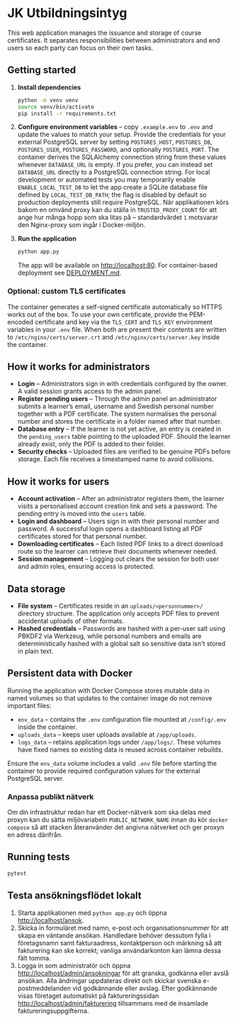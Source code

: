 # JK Utbildningsintyg

This web application manages the issuance and storage of course certificates. It separates responsibilities between administrators and end users so each party can focus on their own tasks.

## Getting started

1. **Install dependencies**
   ```bash
   python -m venv venv
   source venv/bin/activate
   pip install -r requirements.txt
   ```
2. **Configure environment variables** – copy `.example.env` to `.env` and update the values to match your setup. Provide the credentials for your external PostgreSQL server by setting `POSTGRES_HOST`, `POSTGRES_DB`, `POSTGRES_USER`, `POSTGRES_PASSWORD`, and optionally `POSTGRES_PORT`. The container derives the SQLAlchemy connection string from these values whenever `DATABASE_URL` is empty. If you prefer, you can instead set `DATABASE_URL` directly to a PostgreSQL connection string. For local development or automated tests you may temporarily enable `ENABLE_LOCAL_TEST_DB` to let the app create a SQLite database file defined by `LOCAL_TEST_DB_PATH`; the flag is disabled by default so production deployments still require PostgreSQL. När applikationen körs bakom en omvänd proxy kan du ställa in `TRUSTED_PROXY_COUNT` för att ange hur många hopp som ska litas på – standardvärdet `1` motsvarar den Nginx-proxy som ingår i Docker-miljön.

3. **Run the application**
   ```bash
   python app.py
   ```
   The app will be available on <http://localhost:80>. For container-based deployment see [DEPLOYMENT.md](DEPLOYMENT.md).

### Optional: custom TLS certificates

The container generates a self-signed certificate automatically so HTTPS works
out of the box. To use your own certificate, provide the PEM-encoded
certificate and key via the ``TLS_CERT`` and ``TLS_KEY`` environment
variables in your `.env` file. When both are present their contents are written
to `/etc/nginx/certs/server.crt` and `/etc/nginx/certs/server.key` inside the
container.


## How it works for administrators

* **Login** – Administrators sign in with credentials configured by the owner. A valid session grants access to the admin panel.
* **Register pending users** – Through the admin panel an administrator submits a learner’s email, username and Swedish personal number together with a PDF certificate. The system normalises the personal number and stores the certificate in a folder named after that number.
* **Database entry** – If the learner is not yet active, an entry is created in the `pending_users` table pointing to the uploaded PDF. Should the learner already exist, only the PDF is added to their folder.
* **Security checks** – Uploaded files are verified to be genuine PDFs before storage. Each file receives a timestamped name to avoid collisions.

## How it works for users

* **Account activation** – After an administrator registers them, the learner visits a personalised account creation link and sets a password. The pending entry is moved into the `users` table.
* **Login and dashboard** – Users sign in with their personal number and password. A successful login opens a dashboard listing all PDF certificates stored for that personal number.
* **Downloading certificates** – Each listed PDF links to a direct download route so the learner can retrieve their documents whenever needed.
* **Session management** – Logging out clears the session for both user and admin roles, ensuring access is protected.

## Data storage

* **File system** – Certificates reside in an `uploads/<personnummer>/` directory structure. The application only accepts PDF files to prevent accidental uploads of other formats.
* **Hashed credentials** – Passwords are hashed with a per-user salt using PBKDF2 via Werkzeug, while personal numbers and emails are deterministically hashed with a global salt so sensitive data isn't stored in plain text.

## Persistent data with Docker

Running the application with Docker Compose stores mutable data in named volumes so that updates to the container image do not remove important files:

* `env_data` – contains the `.env` configuration file mounted at `/config/.env` inside the container.
* `uploads_data` – keeps user uploads available at `/app/uploads`.
* `logs_data` – retains application logs under `/app/logs/`.
These volumes have fixed names so existing data is reused across container rebuilds.

Ensure the `env_data` volume includes a valid `.env` file before starting the container to provide required configuration values for the external PostgreSQL server.

### Anpassa publikt nätverk

Om din infrastruktur redan har ett Docker-nätverk som ska delas med proxyn kan
du sätta miljövariabeln `PUBLIC_NETWORK_NAME` innan du kör `docker compose`
så att stacken återanvänder det angivna nätverket och ger proxyn en adress därifrån.

## Running tests

```bash
pytest
```

## Testa ansökningsflödet lokalt

1. Starta applikationen med `python app.py` och öppna <http://localhost/ansok>.
2. Skicka in formuläret med namn, e-post och organisationsnummer för att skapa en väntande ansökan. Handledare behöver dessutom fylla i företagsnamn samt fakturaadress, kontaktperson och märkning så att fakturering kan ske korrekt; vanliga användarkonton kan lämna dessa fält tomma.
3. Logga in som administratör och öppna <http://localhost/admin/ansokningar> för att granska, godkänna eller avslå ansökan. Alla ändringar uppdateras direkt och skickar svenska e-postmeddelanden vid godkännande eller avslag. Efter godkännande visas företaget automatiskt på faktureringssidan <http://localhost/admin/fakturering> tillsammans med de insamlade faktureringsuppgifterna.


